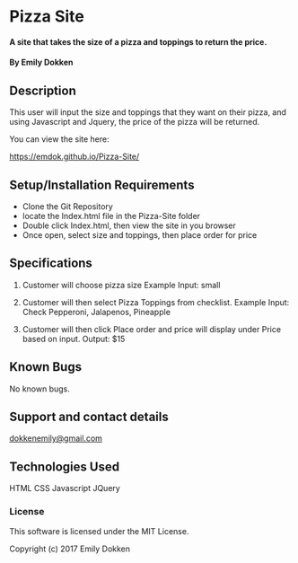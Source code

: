 # Pizza Site

#### A site that takes the size of a pizza and toppings to return the price.

#### By Emily Dokken

## Description

This user will input the size and toppings that they want on their pizza, and using Javascript and Jquery, the price of the pizza will be returned.

You can view the site here:

https://emdok.github.io/Pizza-Site/

## Setup/Installation Requirements

* Clone the Git Repository
* locate the Index.html file in the Pizza-Site folder
* Double click Index.html, then view the site in you browser
* Once open, select size and toppings, then place order for price

## Specifications

1. Customer will choose pizza size
   Example Input: small

2. Customer will then select Pizza Toppings from checklist.
   Example Input: Check Pepperoni, Jalapenos, Pineapple

3. Customer will then click Place order and price will display under Price based on input.
   Output: $15

## Known Bugs

No known bugs.

## Support and contact details

dokkenemily@gmail.com

## Technologies Used

HTML
CSS
Javascript
JQuery

### License

This software is licensed under the MIT License.

Copyright (c) 2017 Emily Dokken
